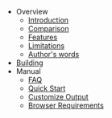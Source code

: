  - Overview
   - [Introduction](https://github.com/coolwanglu/pdf2htmlEX/wiki/Introduction)
   - [Comparison](https://github.com/coolwanglu/pdf2htmlEX/wiki/Comparison)
   - [Features](https://github.com/coolwanglu/pdf2htmlEX/wiki/Feature-List)
   - [Limitations](https://github.com/coolwanglu/pdf2htmlEX/wiki/Limitations)
   - [Author's words](https://github.com/coolwanglu/pdf2htmlEX/wiki/Author%27s-Words)
 - [Building](https://github.com/coolwanglu/pdf2htmlEX/wiki/Building) 
 - Manual
   - [FAQ](https://github.com/coolwanglu/pdf2htmlEX/wiki/FAQ)
   - [Quick Start](https://github.com/coolwanglu/pdf2htmlEX/wiki/QuickStart)
   - [Customize Output](https://github.com/coolwanglu/pdf2htmlEX/wiki/Customize-Output)
   - [Browser Requirements](https://github.com/coolwanglu/pdf2htmlEX/wiki/Browser-Requirements)
